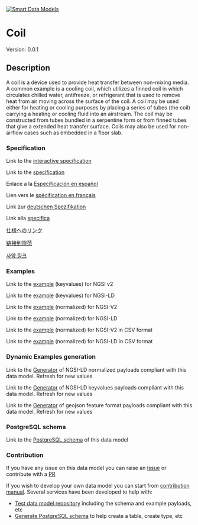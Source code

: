 [![Smart Data Models](https://smartdatamodels.org/wp-content/uploads/2022/01/SmartDataModels_logo.png "Logo")](https://smartdatamodels.org)
# Coil
Version: 0.0.1

## Description 

A coil is a device used to provide heat transfer between non-mixing media. A common example is a cooling coil, which utilizes a finned coil in which circulates chilled water, antifreeze, or refrigerant that is used to remove heat from air moving across the surface of the coil. A coil may be used either for heating or cooling purposes by placing a series of tubes (the coil) carrying a heating or cooling fluid into an airstream. The coil may be constructed from tubes bundled in a serpentine form or from finned tubes that give a extended heat transfer surface.  Coils may also be used for non-airflow cases such as embedded in a floor slab.
### Specification

Link to the [interactive specification](https://swagger.lab.fiware.org/?url=https://smart-data-models.github.io/dataModel.S4BLDG/Coil/swagger.yaml)

Link to the [specification](https://github.com/smart-data-models/dataModel.S4BLDG/blob/master/Coil/doc/spec.md)

Enlace a la [Especificación en español](https://github.com/smart-data-models/dataModel.S4BLDG/blob/master/Coil/doc/spec_ES.md)

Lien vers le [spécification en français](https://github.com/smart-data-models/dataModel.S4BLDG/blob/master/Coil/doc/spec_FR.md)

Link zur [deutschen Spezifikation](https://github.com/smart-data-models/dataModel.S4BLDG/blob/master/Coil/doc/spec_DE.md)

Link alla [specifica](https://github.com/smart-data-models/dataModel.S4BLDG/blob/master/Coil/doc/spec_IT.md)

[仕様へのリンク](https://github.com/smart-data-models/dataModel.S4BLDG/blob/master/Coil/doc/spec_JA.md)

[链接到规范](https://github.com/smart-data-models/dataModel.S4BLDG/blob/master/Coil/doc/spec_ZH.md)

[사양 링크](https://github.com/smart-data-models/dataModel.S4BLDG/blob/master/Coil/doc/spec_KO.md)
### Examples

Link to the [example](https://smart-data-models.github.io/dataModel.S4BLDG/Coil/examples/example.json) (keyvalues) for NGSI v2

Link to the [example](https://smart-data-models.github.io/dataModel.S4BLDG/Coil/examples/example.jsonld) (keyvalues) for NGSI-LD

Link to the [example](https://smart-data-models.github.io/dataModel.S4BLDG/Coil/examples/example-normalized.json) (normalized) for NGSI-V2

Link to the [example](https://smart-data-models.github.io/dataModel.S4BLDG/Coil/examples/example-normalized.jsonld) (normalized) for NGSI-LD

Link to the [example](https://github.com/smart-data-models/dataModel.S4BLDG/blob/master/Coil/examples/example-normalized.json.csv) (normalized) for NGSI-V2 in CSV format

Link to the [example](https://github.com/smart-data-models/dataModel.S4BLDG/blob/master/Coil/examples/example-normalized.jsonld.csv) (normalized) for NGSI-LD in CSV format
### Dynamic Examples generation

Link to the [Generator](https://smartdatamodels.org/extra/ngsi-ld_generator.php?schemaUrl=https://raw.githubusercontent.com/smart-data-models/dataModel.S4BLDG/master/Coil/schema.json&email=info@smartdatamodels.org) of NGSI-LD normalized payloads compliant with this data model. Refresh for new values

Link to the [Generator](https://smartdatamodels.org/extra/ngsi-ld_generator_keyvalues.php?schemaUrl=https://raw.githubusercontent.com/smart-data-models/dataModel.S4BLDG/master/Coil/schema.json&email=info@smartdatamodels.org) of NGSI-LD keyvalues payloads compliant with this data model. Refresh for new values

Link to the [Generator](https://smartdatamodels.org/extra/geojson_features_generator.php?schemaUrl=https://raw.githubusercontent.com/smart-data-models/dataModel.S4BLDG/master/Coil/schema.json&email=info@smartdatamodels.org) of geojson feature format payloads compliant with this data model. Refresh for new values
### PostgreSQL schema

Link to the [PostgreSQL schema](https://github.com/smart-data-models/dataModel.S4BLDG/blob/master/Coil/schema.sql) of this data model
### Contribution

 If you have any issue on this data model you can raise an [issue](https://github.com/smart-data-models/dataModel.S4BLDG/issues)  or contribute with a [PR](https://github.com/smart-data-models/dataModel.S4BLDG/pulls)

 If you wish to develop your own data model you can start from [contribution manual](https://bit.ly/contribution_manual). Several services have been developed to help with: 
 - [Test data model repository](https://smartdatamodels.org/index.php/data-models-contribution-api/) including the schema and example payloads, etc
 - [Generate PostgreSQL schema](https://smartdatamodels.org/index.php/sql-service/) to help create a table, create type, etc